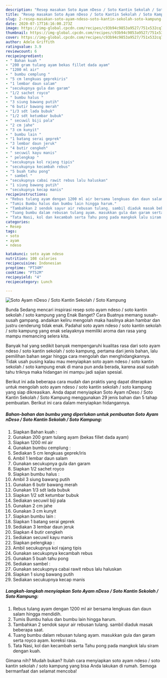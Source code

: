 ```yaml
---
description: "Resep masakan Soto Ayam nDeso / Soto Kantin Sekolah / Soto Kampung | Cara Bikin Soto Ayam nDeso / Soto Kantin Sekolah / Soto Kampung Yang Enak Dan Lezat"
title: "Resep masakan Soto Ayam nDeso / Soto Kantin Sekolah / Soto Kampung | Cara Bikin Soto Ayam nDeso / Soto Kantin Sekolah / Soto Kampung Yang Enak Dan Lezat"
slug: 2-resep-masakan-soto-ayam-ndeso-soto-kantin-sekolah-soto-kampung-cara-bikin-soto-ayam-ndeso-soto-kantin-sekolah-soto-kampung-yang-enak-dan-lezat
date: 2020-07-17T16:16:00.273Z
image: https://img-global.cpcdn.com/recipes/c93b94c9853a9527/751x532cq70/soto-ayam-ndeso-soto-kantin-sekolah-soto-kampung-foto-resep-utama.jpg
thumbnail: https://img-global.cpcdn.com/recipes/c93b94c9853a9527/751x532cq70/soto-ayam-ndeso-soto-kantin-sekolah-soto-kampung-foto-resep-utama.jpg
cover: https://img-global.cpcdn.com/recipes/c93b94c9853a9527/751x532cq70/soto-ayam-ndeso-soto-kantin-sekolah-soto-kampung-foto-resep-utama.jpg
author: Adele Griffith
ratingvalue: 3.9
reviewcount: 6
recipeingredient:
- " Bahan kuah "
- "200 gram tulang ayam bekas fillet dada ayam"
- "1200 ml air"
- " bumbu cemplung "
- "5 cm lengkuas geprekiris"
- "1 lembar daun salam"
- "secukupnya gula dan garam"
- "1/2 sachet royco"
- " bumbu halus "
- "3 siung bawang putih"
- "6 butir bawang merah"
- "1/3 sdt lada bubuk"
- "1/2 sdt ketumbar bubuk"
- " secuwil biji pala"
- "2 cm jahe"
- "3 cm kunyit"
- " bumbu lain "
- "1 batang serai geprek"
- "3 lembar daun jeruk"
- "4 butir cengkeh"
- " secuwil kayu manis"
- " pelengkap "
- "secukupnya kol rajang tipis"
- "secukupnya kecambah rebus"
- "5 buah tahu pong"
- " sambel "
- "secukupnya cabai rawit rebus lalu haluskan"
- "1 siung bawang putih"
- "secukupnya kecap manis"
recipeinstructions:
- "Rebus tulang ayam dengan 1200 ml air bersama lengkuas dan daun salam hingga mendidih."
- "Tumis Bumbu halus dan bumbu lain hingga harum."
- "Tambahkan 2 sendok sayur air rebusan tulang. sambil diaduk masak beberapa saat."
- "Tuang bumbu dalam rebusan tulang ayam. masukkan gula dan garam serta royco ayam. koreksi rasa."
- "Tata Nasi, kol dan kecambah serta Tahu pong pada mangkok lalu siram dengan kuah."
categories:
- Resep
tags:
- soto
- ayam
- ndeso

katakunci: soto ayam ndeso 
nutrition: 108 calories
recipecuisine: Indonesian
preptime: "PT34M"
cooktime: "PT52M"
recipeyield: "4"
recipecategory: Lunch

---
```



![Soto Ayam nDeso / Soto Kantin Sekolah / Soto Kampung](https://img-global.cpcdn.com/recipes/c93b94c9853a9527/751x532cq70/soto-ayam-ndeso-soto-kantin-sekolah-soto-kampung-foto-resep-utama.jpg)

Bunda Sedang mencari inspirasi resep soto ayam ndeso / soto kantin sekolah / soto kampung yang Enak Banget? Cara Buatnya memang susah-susah gampang. andaikan keliru mengolah maka hasilnya akan hambar dan justru cenderung tidak enak. Padahal soto ayam ndeso / soto kantin sekolah / soto kampung yang enak selayaknya memiliki aroma dan rasa yang mampu memancing selera kita.



Banyak hal yang sedikit banyak mempengaruhi kualitas rasa dari soto ayam ndeso / soto kantin sekolah / soto kampung, pertama dari jenis bahan, lalu pemilihan bahan segar hingga cara mengolah dan menghidangkannya. Tidak usah pusing kalau mau menyiapkan soto ayam ndeso / soto kantin sekolah / soto kampung enak di mana pun anda berada, karena asal sudah tahu triknya maka hidangan ini mampu jadi sajian spesial.


Berikut ini ada beberapa cara mudah dan praktis yang dapat diterapkan untuk mengolah soto ayam ndeso / soto kantin sekolah / soto kampung yang siap dikreasikan. Anda dapat menyiapkan Soto Ayam nDeso / Soto Kantin Sekolah / Soto Kampung menggunakan 29 jenis bahan dan 5 tahap pembuatan. Berikut ini cara dalam menyiapkan hidangannya.

<!--inarticleads1-->

##### Bahan-bahan dan bumbu yang diperlukan untuk pembuatan Soto Ayam nDeso / Soto Kantin Sekolah / Soto Kampung:

1. Siapkan  Bahan kuah :
1. Gunakan 200 gram tulang ayam (bekas fillet dada ayam)
1. Siapkan 1200 ml air
1. Gunakan  bumbu cemplung :
1. Sediakan 5 cm lengkuas geprek/iris
1. Ambil 1 lembar daun salam
1. Gunakan secukupnya gula dan garam
1. Siapkan 1/2 sachet royco
1. Siapkan  bumbu halus :
1. Ambil 3 siung bawang putih
1. Gunakan 6 butir bawang merah
1. Gunakan 1/3 sdt lada bubuk
1. Siapkan 1/2 sdt ketumbar bubuk
1. Sediakan  secuwil biji pala
1. Gunakan 2 cm jahe
1. Gunakan 3 cm kunyit
1. Siapkan  bumbu lain :
1. Siapkan 1 batang serai geprek
1. Sediakan 3 lembar daun jeruk
1. Siapkan 4 butir cengkeh
1. Sediakan  secuwil kayu manis
1. Siapkan  pelengkap :
1. Ambil secukupnya kol rajang tipis
1. Gunakan secukupnya kecambah rebus
1. Gunakan 5 buah tahu pong
1. Sediakan  sambel :
1. Gunakan secukupnya cabai rawit rebus lalu haluskan
1. Siapkan 1 siung bawang putih
1. Sediakan secukupnya kecap manis




<!--inarticleads2-->

##### Langkah-langkah menyiapkan Soto Ayam nDeso / Soto Kantin Sekolah / Soto Kampung:

1. Rebus tulang ayam dengan 1200 ml air bersama lengkuas dan daun salam hingga mendidih.
1. Tumis Bumbu halus dan bumbu lain hingga harum.
1. Tambahkan 2 sendok sayur air rebusan tulang. sambil diaduk masak beberapa saat.
1. Tuang bumbu dalam rebusan tulang ayam. masukkan gula dan garam serta royco ayam. koreksi rasa.
1. Tata Nasi, kol dan kecambah serta Tahu pong pada mangkok lalu siram dengan kuah.




Gimana nih? Mudah bukan? Itulah cara menyiapkan soto ayam ndeso / soto kantin sekolah / soto kampung yang bisa Anda lakukan di rumah. Semoga bermanfaat dan selamat mencoba!

